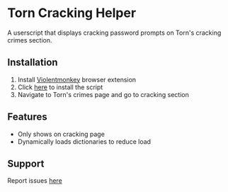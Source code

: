 # Torn Cracking Helper

A userscript that displays cracking password prompts on Torn's cracking crimes section.

## Installation

1. Install [Violentmonkey](https://violentmonkey.github.io) browser extension
2. Click [here](https://raw.githubusercontent.com/MK07/Torn-Cracking-Helper/refs/heads/main/Torn%20Cracking%20Helper.user.js) to install the script
3. Navigate to Torn's crimes page and go to cracking section

## Features

- Only shows on cracking page
- Dynamically loads dictionaries to reduce load

## Support

Report issues [here](https://github.com/MK07/Torn-Cracking-Helper/issues)

